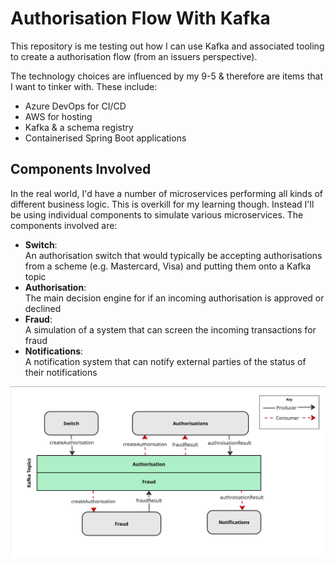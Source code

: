 # Authorisation Flow With Kafka

This repository is me testing out how I can use Kafka and associated tooling to create a authorisation flow (from an issuers perspective).

The technology choices are influenced by my 9-5 & therefore are items that I want to tinker with. These include:

* Azure DevOps for CI/CD
* AWS for hosting
* Kafka & a schema registry
* Containerised Spring Boot applications

## Components Involved

In the real world, I'd have a number of microservices performing all kinds of different business logic. This is overkill for my learning though. Instead I'll be using individual components to simulate various microservices. The components involved are:

* **Switch**:<br/>An authorisation switch that would typically be accepting authorisations from a scheme (e.g. Mastercard, Visa) and putting them onto a Kafka topic
* **Authorisation**:<br/>The main decision engine for if an incoming authorisation is approved or declined
* **Fraud**:<br/>A simulation of a system that can screen the incoming transactions for fraud
* **Notifications**:<br/>A notification system that can notify external parties of the status of their notifications

[![Example flow](./example.jpg)](example.jpg)